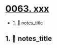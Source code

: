 # [0063. xxx](https://github.com/Tdahuyou/TNotes.nodejs/tree/main/notes/0063.%20xxx)

<!-- region:toc -->

- [1. 📒 notes_title](#1--notes_title)

<!-- endregion:toc -->

## 1. 📒 notes_title
